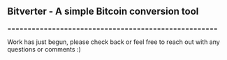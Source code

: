 ##  Bitverter - A simple Bitcoin conversion tool  ##

====================================================

Work has just begun, please check back or feel free to reach out with any questions or comments :)
